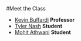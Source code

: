 #Meet the Class

* [Kevin Buffardi](kevin.md) **Professor**
* [Tyler Nash](tyler.md) **Student**
* [Mohit Athwani](mohit.md) **Student**

